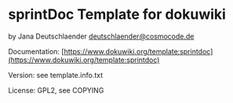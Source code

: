 # sprintDoc Template for dokuwiki
by Jana Deutschlaender <deutschlaender@cosmocode.de>

Documentation: [https://www.dokuwiki.org/template:sprintdoc](https://www.dokuwiki.org/template:sprintdoc)

Version: see template.info.txt

License: GPL2, see COPYING
